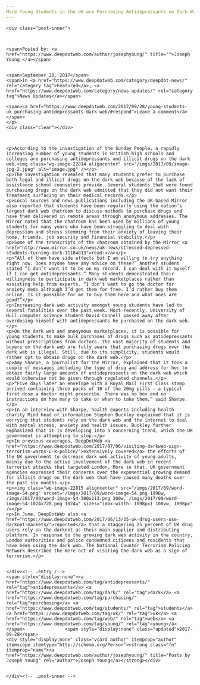 ```yaml
---
More Young Students in the UK are Purchasing Antidepressants on Dark Web
---
```

<article class="post-listing post-22805 post type-post status-publish format-standard has-post-thumbnail hentry 
 tag-antidepressants tag-dark tag-purchasing tag-students tag-uk tag-web tag-young">
    
    <div class="post-inner">
    
    
        
    <span>Posted by: <a href="https://www.deepdotweb.com/author/josephyoung/" title="">Joseph Young </a></span>
    
    
    <span>September 28, 2017</span>
    <span>in <a href="https://www.deepdotweb.com/category/deepdot-news/" rel="category tag">Featured</a>, <a href="https://www.deepdotweb.com/category/news-updates/" rel="category tag">News Updates</a></span>
    
    <span><a href="https://www.deepdotweb.com/2017/09/28/young-students-uk-purchasing-antidepressants-dark-web/#respond">Leave a comment</a></span>
    </p>
    <div class="clear"></div>
    
    
    
    <p>According to the investigation of the Sunday People, a rapidly increasing number of young students in British high schools and colleges are purchasing antidepressants and illicit drugs on the dark web.<img class="wp-image-22814 aligncenter" src="/imgs/2017/09/image-jpg-2.jpeg" alt="image.jpg" /></p>
    <p>The investigation revealed that many students prefer to purchase both legal and illicit drugs on the dark web because of the lack of assistance school counselors provide. Several students that were found purchasing drugs on the dark web admitted that they did not want their treatment surfacing on their medical records.</p>
    <p>Local sources and news publications including the UK-based Mirror also reported that students have been regularly using the nation’s largest dark web chatroom to discuss methods to purchase drugs and have them delivered in remote areas through anonymous addresses. The Mirror noted that the chatroom has been used by millions of young students for many years who have been struggling to deal with depression and stress stemming from their anxiety of leaving their home, friends, job security and financial stability.</p>
    <p>Some of the transcripts of the chatroom obtained by the Mirror <a href="http://www.mirror.co.uk/news/uk-news/stressed-depressed-students-turning-dark-11184813">read:</a></p>
    <p>“All of them have side effects but I am willing to try anything right now. Does anyone have any advice on these?” Another student stated “I don’t want it to be on my record. I can deal with it myself if I can get antidepressants.” Many students demonstrated their willingness to participate in dark web marketplaces rather than assisting help from experts. “I don’t want to go the doctor for anxiety meds although I’d get them for free. I’d rather buy them online. Is it possible for me to buy them here and what ones are good?”</p>
    <p>Increasing dark web activity amongst young students have led to several fatalities over the past week. Most recently, University of Hull computer science student David Connell passed away after overdosing himself with antidepressants he purchased on the dark web.</p>
    <p>On the dark web and anonymous marketplaces, it is possible for young students to make bulk purchases of drugs such as antidepressants without prescriptions from doctors. The vast majority of students and buyers on the dark web are fully aware that purchasing drugs over the dark web is illegal. Still, due to its simplicity, students would rather opt to obtain drugs on the dark web.</p>
    <p>Amy Sharpe, a journalist for the Mirror, explained that it took a couple of messages including the type of drug and address for her to obtain fairly large amounts of antidepressants on the dark web which would otherwise not be given through regulated channels.</p>
    <p>“Five days later an envelope with a Royal Mail First Class stamp arrived containing three packs of 10 of the 20mg pills – a typical first dose a doctor might prescribe. There was no box and no instructions on how many to take or when to take them,” said Sharpe.</p>
    <p>In an interview with Sharpe, health experts including health charity Mind head of information Stephen Buckley explained that it is worrying that students rely on the dark web and the internet to deal with mental stress, anxiety and health issues. Buckley further emphasized that it is developing into a concerning trend, which the UK government is attempting to stop.</p>
    <p>In previous coverages, DeepDotWeb <a href="https://www.deepdotweb.com/2017/07/06/visiting-darkweb-sign-terrorism-warns-u-k-police/">extensively covered</a> the efforts of the UK government to decrease dark web activity of young adults, mainly due to the active involvement of the dark web in recent terrorist attacks that targeted London. More to that, UK government agencies expressed their concerns over the exponential growing demand for illicit drugs on the dark web that have caused many deaths over the past six months.</p>
    <p><img class="wp-image-22815 aligncenter" src="/imgs/2017/09/word-image-54.png" srcset="/imgs/2017/09/word-image-54.png 1098w, /imgs/2017/09/word-image-54-300x213.png 300w, /imgs/2017/09/word-image-54-1024x728.png 1024w" sizes="(max-width: 1098px) 100vw, 1098px" /></p>
    <p>In June, DeepDotWeb also <a href="https://www.deepdotweb.com/2017/06/13/25-uk-drug-users-use-darknet-markets/">reported</a> that a staggering 25 percent of UK drug users rely on the darknet as their main supplier and distributing platform. In response to the growing dark web activity in the country, London authorities and police condemned citizens and residents that have been using the dark web. The National Counter Terrorism Policing Network described the mere act of visiting the dark web as a sign of terrorism.</p>
    
    
    </div><!-- .entry /-->
    <span style="display:none"><a href="https://www.deepdotweb.com/tag/antidepressants/" rel="tag">antidepressants</a> <a href="https://www.deepdotweb.com/tag/dark/" rel="tag">dark</a> <a href="https://www.deepdotweb.com/tag/purchasing/" rel="tag">purchasing</a> <a href="https://www.deepdotweb.com/tag/students/" rel="tag">students</a> <a href="https://www.deepdotweb.com/tag/uk/" rel="tag">uk</a> <a href="https://www.deepdotweb.com/tag/web/" rel="tag">web</a> <a href="https://www.deepdotweb.com/tag/young/" rel="tag">young</a></span>				<span style="display:none" class="updated">2017-09-28</span>
    <div style="display:none" class="vcard author" itemprop="author" itemscope itemtype="http://schema.org/Person"><strong class="fn" itemprop="name"><a href="https://www.deepdotweb.com/author/josephyoung/" title="Posts by Joseph Young" rel="author">Joseph Young</a></strong></div>
    
    
    </div><!-- .post-inner -->
</article><!-- .post-listing -->

